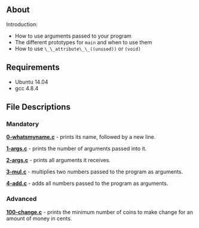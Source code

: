 ## About
Introduction:
- How to use arguments passed to your program
- The different prototypes for `main` and when to use them 
- How to use `\_\_attribute\_\_((unused))` or `(void)`
## Requirements
- Ubuntu 14.04
- gcc 4.8.4
## File Descriptions
### Mandatory
**[0-whatsmyname.c](0-whatsmyname.c)** - prints its name, followed by a new line.

**[1-args.c](1-args.c)** - prints the number of arguments passed into it.

**[2-args.c](2-args.c)** - prints all arguments it receives.

**[3-mul.c](3-mul.c)** - multiplies two numbers passed to the program as arguments.

**[4-add.c](4-add.c)** - adds all numbers passed to the program as arguments.

### Advanced
**[100-change.c](100-change.c)** - prints the minimum number of coins to make change for an amount of money in cents.
